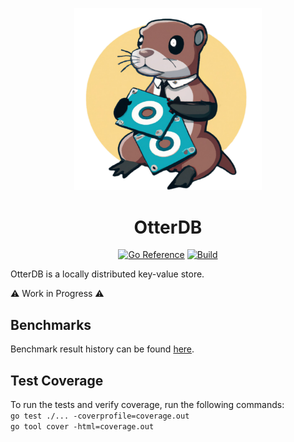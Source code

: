 <p align="center">
<img src="https://raw.githubusercontent.com/PandaSekh/otterdb/main/otterdb.png" width="300"  alt="OtterDB Logo"/>
</p>
<h1 align="center">
  OtterDB
</h1>
<p align="center">
    <a href="https://pkg.go.dev/github.com/PandaSekh/otterdb"><img src="https://pkg.go.dev/badge/github.com/PandaSekh/otterdb.svg" alt="Go Reference"></a>
    <a href="https://github.com/PandaSekh/otterdb/actions/workflows/build.yml"><img src="https://github.com/PandaSekh/otterdb/actions/workflows/build.yml/badge.svg?branch=develop" alt="Build"></a>
</p>
OtterDB is a locally distributed key-value store.   

⚠️ Work in Progress ⚠

## Benchmarks
Benchmark result history can be found [here](https://pandasekh.github.io/otterdb/dev/bench/). 

## Test Coverage
To run the tests and verify coverage, run the following commands:  
`go test ./... -coverprofile=coverage.out`  
`go tool cover -html=coverage.out`
